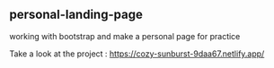 ## personal-landing-page
working with bootstrap and make a personal page for practice

Take a look at the project : 
https://cozy-sunburst-9daa67.netlify.app/
